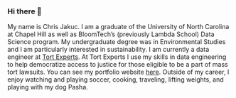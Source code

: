 ### Hi there 👋

<!--
**cjakuc/cjakuc** is a ✨ _special_ ✨ repository because its `README.md` (this file) appears on your GitHub profile.
-->

My name is Chris Jakuc. I am a graduate of the University of North Carolina at Chapel Hill as well as BloomTech’s (previously Lambda School) Data Science program. My undergraduate degree was in Environmental Studies and I am particularly interested in sustainability. I am currently a data engineer at [Tort Experts](https://www.linkedin.com/company/tortexperts/). At Tort Experts I use my skills in data engineering to help democratize access to justice for those eligible to be a part of mass tort lawsuits. You can see my portfolio website [here](https://cjakuc.github.io/). Outside of my career, I enjoy watching and playing soccer, cooking, traveling, lifting weights, and playing with my dog Pasha.
